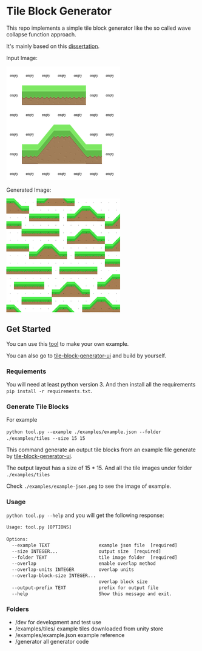 # Tile Block Generator

This repo implements a simple tile block generator like the so called wave collapse function approach.

It's mainly based on this [dissertation](http://graphics.stanford.edu/~pmerrell/thesis.pdf).

Input Image:

<img src="https://github.com/OldDriverPickMeUp/tile-block-generator/blob/master/examples/example-json.png?raw=true" alt="input" width="300" height="300" />

Generated Image:

<img src="https://github.com/OldDriverPickMeUp/tile-block-generator/blob/master/examples/output-(15,%2015)-71482345.png?raw=true" alt="output" width="300" height="300" />


## Get Started

You can use this [tool](https://tile-block-generator-ui.sssssinter.now.sh/) to make your own example.
 
You can also go to [tile-block-generator-ui](https://github.com/OldDriverPickMeUp/tile-block-generator-ui) and build by yourself.

### Requiements

You will need at least python version 3. And then install all the requirements `pip install -r requirements.txt`.

### Generate Tile Blocks

For example
 
```python tool.py --example ./examples/example.json --folder ./examples/tiles --size 15 15```

This command generate an output tile blocks from an example file generate by [tile-block-generator-ui](https://github.com/OldDriverPickMeUp/tile-block-generator-ui).

The output layout has a size of 15 * 15. And all the tile images under folder `./examples/tiles`

Check `./examples/example-json.png` to see the image of example.

### Usage

`python tool.py --help` and you will get the following response:

```
Usage: tool.py [OPTIONS]

Options:
  --example TEXT                  example json file  [required]
  --size INTEGER...               output size  [required]
  --folder TEXT                   tile image folder  [required]
  --overlap                       enable overlap method
  --overlap-units INTEGER         overlap units
  --overlap-block-size INTEGER...
                                  overlap block size
  --output-prefix TEXT            prefix for output file
  --help                          Show this message and exit.
```


### Folders

- /dev for development and test use
- /examples/tiles/ example tiles downloaded from unity store
- /examples/example.json example reference
- /generator all generator code



